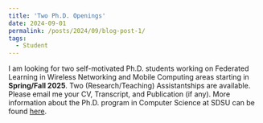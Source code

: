 ```yaml
---
title: 'Two Ph.D. Openings'
date: 2024-09-01
permalink: /posts/2024/09/blog-post-1/
tags:
  - Student
---
```


I am looking for two self-motivated Ph.D. students working on Federated Learning in Wireless Networking and Mobile Computing areas starting in **Spring/Fall 2025**. Two (Research/Teaching) Assistantships are available. Please email me your CV, Transcript, and Publication (if any). More information about the Ph.D. program in Computer Science at SDSU can be found [here](https://catalog.sdstate.edu/preview_program.php?catoid=48&poid=10990).
